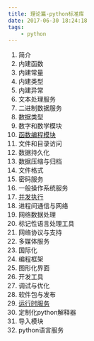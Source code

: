 ```yaml
---
title: 理论篇-python标准库
date: 2017-06-30 18:24:18
tags:
    - python
---
```


1. 简介
2. 内建函数
3. 内建常量
4. 内建类型
5. 内建异常
6. 文本处理服务
7. 二进制数据服务
8. 数据类型
9. 数字和数学模块
10. [函数编程模块]()
11. 文件和目录访问
12. 数据持久化
13. 数据压缩与归档
14. 文件格式
15. 密码服务
16. 一般操作系统服务
17. [并发执行]()
18. 进程间通信与网络
19. 网络数据处理
20. 标记性语言处理工具
21. 网络协议与支持
22. 多媒体服务
23. 国际化
24. 编程框架
25. 图形化界面
26. 开发工具
27. 调试与优化
28. 软件包与发布
29. [运行时服务]()
30. 定制化python解释器
31. 导入模块
32. python语言服务
